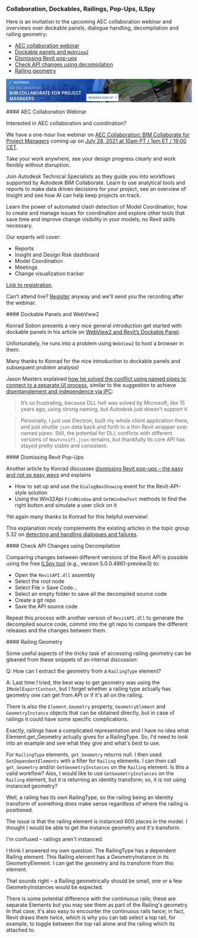 <head>
<meta http-equiv="Content-Type" content="text/html; charset=utf-8">
<link rel="stylesheet" type="text/css" href="bc.css">
<script src="https://cdn.rawgit.com/google/code-prettify/master/loader/run_prettify.js" type="text/javascript"></script>
</head>

<!---

-  [Register for the Live webinar *AEC Collaboration: BIM Collaborate for Project Managers*](https://forums.autodesk.com/t5/revit-api-forum/register-for-the-live-webinar-aec-collaboration-bim-collaborate/m-p/10462552)

- decompile revitapi.dll
  Orson Liu -- https://autodesk.slack.com/archives/C0SR6NAP8/p1624975627139600

- railing geometry -- https://autodesk.slack.com/archives/C0SR6NAP8/p1624977919139900
  Stephen Smith

twitter:

add #thebuildingcoder

An invitation to the upcoming AEC collaboration webinar and overviews over dockable panels with and without WebView2, dialogue handling, decompilation and railing geometry in the #RevitAPI @AutodeskForge @AutodeskRevit #bim #DynamoBim #ForgeDevCon https://autode.sk/aeccollaboration

An invitation to the upcoming AEC collaboration webinar and overviews over dockable panels, dialogue handling, decompilation and railing geometry
&ndash; AEC collaboration webinar
&ndash; Dockable panels and <code>WebView2</code>
&ndash; Dismissing Revit pop-ups
&ndash; Check API changes using decompilation
&ndash; Railing geometry...

linkedin:


#bim #DynamoBim #ForgeDevCon #Revit #API #IFC #SDK #AI #VisualStudio #Autodesk #AEC #adsk

the [Revit API discussion forum](http://forums.autodesk.com/t5/revit-api-forum/bd-p/160) thread

<center>
<img src="img/" alt="" title="" width="600"/>
<p style="font-size: 80%; font-style:italic"></p>
</center>

**Question:** 

**Answer:**

**Response:**  

Many thanks to  for this very helpful explanation!

-->

### Collaboration, Dockables, Railings, Pop-Ups, ILSpy

Here is an invitation to the upcoming AEC collaboration webinar and overviews over dockable panels, dialogue handling, decompilation and railing geometry:

- [AEC collaboration webinar](#2)
- [Dockable panels and `WebView2`](#3)
- [Dismissing Revit pop-ups](#4)
- [Check API changes using decompilation](#5)
- [Railing geometry](#6)

<center>
<img src="img/aec_collaboration_webinar.png" alt="AEC Collaboration: BIM Collaborate for Project Managers" title="AEC Collaboration: BIM Collaborate for Project Managers" width="600"/> <!-- 999 -->
</center>

####<a name="2"></a> AEC Collaboration Webinar

Interested in AEC collaboration and coordination?

We have a one-hour live webinar
on [AEC Collaboration: BIM Collaborate for Project Managers](https://www.autodesk.com/webinars/aec/bim-collaborate-for-project-managers) coming
up on [July 28, 2021 at 10am PT / 1pm ET / 19:00 CET](https://www.timeanddate.com/worldclock/converter.html?iso=20210728T170000&p1=tz_pt&p2=tz_et&p3=tz_cest).

Take your work anywhere, see your design progress clearly and work flexibly without disruption.

Join Autodesk Technical Specialists as they guide you into workflows supported by Autodesk BIM Collaborate. Learn to use analytical tools and reports to make data driven decisions for your project, see an overview of Insight and see how AI can help keep projects on track.

Learn the power of automated clash detection of Model Coordination, how to create and manage issues for coordination and explore other tools that save time and improve change visibility in your models; no Revit skills necessary.

Our experts will cover:

- Reports
- Insight and Design Risk dashboard
- Model Coordination
- Meetings
- Change visualization tracker

[Link to registration](https://www.autodesk.com/webinars/aec/bim-collaborate-for-project-managers).

Can't attend live?
[Register](https://www.autodesk.com/webinars/aec/bim-collaborate-for-project-managers) anyway
and we'll send you the recording after the webinar.

####<a name="3"></a> Dockable Panels and WebView2

Konrad Sobon presents a very nice general introduction get started with dockable panels in his article
on [WebView2 and Revit’s Dockable Panel](https://archi-lab.net/webview2-and-revits-dockable-panel).

Unfortunately, he runs into a problem using `WebView2` to host a browser in them.

Many thanks to Konrad for the nice introduction to dockable panels and subsequent problem analysis!

Jason Masters explained [how he solved the conflict using named pipes to connect to a separate UI process](https://archi-lab.net/webview2-and-revits-dockable-panel/#comment-2813), similar to the suggestion to achieve
[disentanglement and independence via IPC](https://thebuildingcoder.typepad.com/blog/2019/04/set-floor-level-and-use-ipc-for-disentanglement.html#6):

> It’s so frustrating, because DLL hell was solved by Microsoft, like 15 years ago, using strong naming, but Autodesk just doesn’t support it.

> Personally, I just use Electron, built my whole client application there, and just shuttle `json` data back and forth to a thin Revit wrapper over named pipes.
Still, the potential for DLL conflicts with different versions of `Newtonsoft.json` remains, but thankfully its core API has stayed pretty stable and consistent.

####<a name="4"></a> Dismissing Revit Pop-Ups

Another article by Konrad
discusses [dismissing Revit pop-ups &ndash; the easy and not so easy ways](https://archi-lab.net/dismissing-revit-pop-ups-the-easy-and-not-so-easy-ways) and
explains

- How to set up and use the `DialogBoxShowing` event for the Revit-API-style solution
- Using the Win32Api `FindWindow` and `GetWindowText` methods to find the right button and simulate a user click on it

Yet again many thanks to Konrad for this helpful overview!

This explanation nicely complements the existing articles in the topic group
5.32 on [detecting and handling dialogues and failures](https://thebuildingcoder.typepad.com/blog/about-the-author.html#5.32).

####<a name="5"></a> Check API Changes using Decompilation

Comparing changes between different versions of the Revit API is possible using
the free [ILSpy tool](https://github.com/icsharpcode/ILSpy) (e.g., version 5.0.0.4861-preview3)
to:

- Open the `RevitAPI.dll` assembly
- Select the root node
- Select File &gt; Save Code...
- Select an empty folder to save all the decompiled source code
- Create a git repo 
- Save the API source code

Repeat this process with another version of `RevitAPI.dll` to generate the decompiled source code, commit into the git repo to compare the different releases and the changes between them.

####<a name="6"></a> Railing Geometry

Some useful aspects of the tricky task of accessing railing geometry can be gleaned from these snippets of an internal discussion:

Q: How can I extract the geometry from a `RailingType` element?

A: Last time I tried, the best way to get geometry was using the `IModelExportContext`, but I forget whether a railing type actually has geometry one can get from API or if it's all on the railing.

There is also the `Element.Geometry` property, `GeometryElement` and `GeometryInstance` objects that can be obtained directly, but in case of railings it could have some specific complications.

Exactly, railings have a complicated representation and I have no idea what Element.get_Geometry actually gives for a RailingType.
So, I'd need to look into an example and see what they give and what's best to use.

For `RailingType` elements, `get_Geometry` returns null.
I then used `GetDependentElements` with a filter for `Railing` elements.
I can then call `get_Geometry` and/or `GetGeometryInstances` on the `Railing` element.
Is this a valid workflow?
Also, I would like to use `GetGeometryInstances` on the `Railing` element, but it is returning an identity transform; so, it is not using instanced geometry?

Well, a railing has its own RailingType, so the railing being an identity transform of something does make sense regardless of where the railing is positioned.

The issue is that the railing element is instanced 600 places in the model.
I thought I would be able to get the instance geometry and it's transform.

I'm confused &ndash; railings aren't instanced.

I think I answered my own question.
The RailingType has a dependent Railing element.
This Railing element has a GeometryInstance in its GeometryElement.
I can get the geometry and its transform from this element.

That sounds right &ndash; a Railing geometrically should be small, one or a few GeometryInstances would be expected.

There is some potential difference with the continuous rails; these are separate Elements but you may see them as part of the Railing's geometry.
In that case, it's also easy to encounter the continuous rails twice; in fact, Revit draws them twice, which is why you can tab select a top rail, for example, to toggle between the top rail alone and the railing which its attached to.
